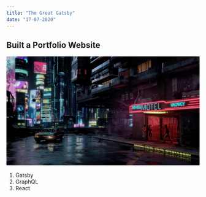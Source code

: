 ```yaml
---
title: "The Great Gatsby"
date: "17-07-2020"
---
```


## Built a Portfolio Website

![CP77](./cyberpunk-wallpaper.jpg)

1. Gatsby
2. GraphQL
3. React
